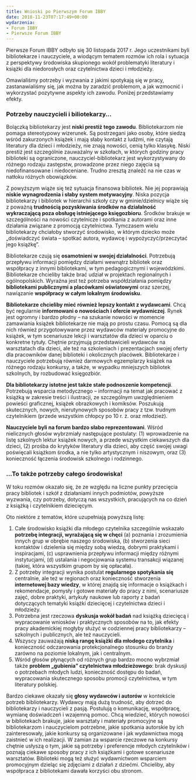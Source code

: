 ```yaml
---
title: Wnioski po Pierwszym Forum IBBY
date: 2018-11-23T07:17:49+00:00
wydarzenia:
- Forum IBBY
- Pierwsze Forum IBBY
---
```


Pierwsze Forum IBBY odbyło się 30 listopada 2017 r.
Jego uczestnikami byli bibliotekarze i nauczyciele, a wiodącym tematem rozmów ich rola i sytuacja z perspektywy środowiska skupionego wokół problematyki literatury i książki dla niedorosłych oraz czytelnictwa dzieci i młodzieży.

Omawialiśmy potrzeby i wyzwania z jakimi spotykają się w pracy, zastanawialiśmy się, jak można by zaradzić problemom, a jak wzmocnić i wykorzystać pozytywne aspekty ich zawodu. Poniżej przedstawiamy efekty.

### Potrzeby nauczycieli i biliotekarzy…

Bolączką bibliotekarzy jest **niski prestiż tego zawodu**. Bibliotekarzom nie pomaga stereotypowy wizerunek. Są postrzegani jako osoby, które siedzą wśród zakurzonych książek i mają słaby kontakt z ludźmi, nie czytają literatury dla dzieci i młodzieży, nie znają nowości, cenią tylko klasykę. Niski prestiż jest szczególnie zauważalny w szkołach, w których godziny pracy biblioteki są ograniczone, nauczyciel-bibliotekarz jest wykorzystywany do różnego rodzaju zastępstw, prowadzone przez niego zajęcia są niedofinansowane i niedoceniane. Trudno zresztą znaleźć na nie czas w natłoku różnych obowiązków.

Z powyższym wiąże się też sytuacja finansowa bibliotek. Nie jej poprawiają **niskie wynagrodzenia i słaby system motywacyjny**. Niska pozycja bibliotekarzy i bibliotek w hierarchii szkoły czy w gminie/dzielnicy wiąże się z poważną **trudnością pozyskiwania środków na działalność wykraczającą poza obsługę istniejącego księgozbioru**. Środków brakuje w szczególności na nowości czytelnicze i spotkania z autorami oraz inne działania związane z promocją czytelnictwa. Tymczasem wielu bibliotekarzy chciałoby stworzyć środowisko, w którym dziecko może „doświadczyć świata – spotkać autora, wydawcę i wypożyczyć/przeczytać jego książkę”.

Bibliotekarze czują się **osamotnieni w swojej działalności**. Potrzebują przepływu informacji pomiędzy działami wewnątrz bibliotek oraz współpracy z innymi bibliotekami, w tym pedagogicznymi i wojewódzkimi. Bibliotekarze chcieliby także brać udział w projektach regionalnych i ogólnopolskich. Wyraźna jest też potrzeba współdziałania pomiędzy **bibliotekami publicznymi a placówkami oświatowymi** oraz szerzej, nawiązanie **współpracy w całym lokalnym środowisku**.

**Bibliotekarze chcieliby mieć również lepszy kontakt z wydawcami**. Chcą być regularnie **informowani o nowościach i ofercie wydawniczej**. Rynek jest ogromny i bardzo płodny – na szukanie nowości w momencie zamawiania książek bibliotekarze nie mają po prostu czasu. Pomocą są dla nich również przygotowywane przez wydawców materiały promocyjne do książek, w tym scenariusze lekcji i warsztatów dla dzieci w oparciu o konkretne tytuły. Chętnie przyjmują przedstawicieli wydawców na warsztatach dla dzieci, ale też na szkoleniach i prezentacjach swojej oferty dla pracowników danej biblioteki i okolicznych placówek. Bibliotekarze i nauczyciele potrzebują również darmowych egzemplarzy książek na różnego rodzaju konkursy, a także, w wypadku mniejszych bibliotek szkolnych, by rozbudować księgozbiór.

**Dla bibliotekarzy istotne jest także stałe podnoszenie kompetencji**. Potrzebują wsparcia metodycznego – informacji na temat jak pracować z książką w zakresie treści i ilustracji, ze szczególnym uwzględnieniem powieści graficznej, książek obrazkowych i komiksów. Poszukują skutecznych, nowych, nierutynowych sposobów pracy z tzw. trudnym czytelnikiem (przede wszystkim chłopcy po 10 r. ż. oraz młodzież).

**Nauczyciele byli na forum bardzo słabo reprezentowani**. Wśród nielicznych głosów wybrzmiały następujące postulaty: (1) wprowadzenie na listę szkolnych lektur książek nowych, a przede wszystkim ciekawszych dla dzieci, (2) prośba do krytyków literatury dla dzieci, aby część swojej uwagi poświęcali książkom środka, a nie tylko artystycznym i niszowym, oraz (3) konieczność łączenia środowisk szkolnego i rodzinnego.

### …To także potrzeby całego środowiska!

W toku rozmów okazało się, że ze względu na liczne punkty przecięcia pracy bibliotek i szkół z działaniami innych podmiotów, powyższe wyzwania, czy potrzeby, dotyczą nas wszystkich, pracujących na co dzień z książką i czytelnikiem dziecięcym.

Oto niektóre z tematów, które uzupełniają powyższą listę:

1. Całe środowisko książki dla młodego czytelnika szczególnie wskazało **potrzebę integracji, wyrażającą się w chęci** (a) poznania i zrozumienia innych grup w obrębie naszego środowiska, (b) stworzenia sieci kontaktów i dzielenia się między sobą wiedzą, dobrymi praktykami i inspiracjami, (c) usprawnienia przepływu informacji między różnymi instytucjami, (d) ustalania i negocjowania systemu transakcji wiązanej (takiej, która wszystkim grupom by się opłacała).
2. Z potrzeby integracji wynika postulat **regularnego spotykania się** centralnie, ale też w regionach oraz konieczność stworzenia **internetowej bazy wiedzy**, w której znajdą się informacje o książkach i rekomendacje, pomysły i gotowe materiały do pracy z nimi, scenariusze zajęć, dobre praktyki, artykuły naukowe lub raporty z badań dotyczących tematyki książki dziecięcej i czytelnictwa dzieci i młodzieży.
3. Potrzebna jest rzeczowa **dyskusja wokół badań** nad książką dziecięcą i wypracowanie wniosków i praktycznych sposobów na to, jak efekty pracy akademickiej mogłyby służyć w codziennej pracy bibliotekarzy –  szkolnych i publicznych, ale też nauczycieli.
4. Wszyscy zauważają **niską rangę książki dla młodego czytelnika** i konieczność odczarowania protekcjonalnego stosunku do branży zarówno na poziomie lokalnym, jak i centralnym.
5. Wśród głosów płynących od różnych grup bardzo mocno wybrzmiał także **problem „gubienia” czytelnictwa młodzieżowego**: brak dyskusji o potrzebach młodych ludzi, konieczność dostępu do badań, wypracowania skutecznego sposobu promocji czytelnictwa, w tym literatury polskiej.

Bardzo ciekawe okazały się **głosy wydawców i autorów** w kontekście potrzeb bibliotekarzy. Wydawcy mają dużą trudność, aby dotrzeć do bibliotekarzy i nauczycieli z pasją. Postulują o komunikację, współpracę, wymianę doświadczeń i wzajemną pomoc. Chcą wiedzieć, których nowości w bibliotekach brakuje, jakie warsztaty i materiały promocyjne są bibliotekarzom i nauczycielom potrzebne, jakie spotkania autorskie by ich zainteresowały, jakie konkursy są organizowane i jak wydawnictwa mogą zaistnieć w ich realizacji. W zamian za wsparcie rzeczowe na konkursy chętnie usłyszą o tym, jakie są potrzeby i preferencje młodych czytelników i poznają ciekawe sposoby pracy z ich książkami i gotowe scenariusze warsztatów. Biblioteki mogą też służyć wydawnictwom wsparciem promocyjnym dzieląc się zdjęciami z działań z dziećmi. Chcieliby, aby współpraca z bibliotekami dawała korzyści obu stronom.
